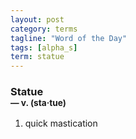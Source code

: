```yaml
---
layout: post
category: terms
tagline: "Word of the Day"
tags: [alpha_s]
term: statue
---
```


<h3>Statue<br/> <small>&mdash; v. (sta<span>&middot;</span>tue)</small></h3>
<p><ol>
<li>quick mastication</li>
</ol></p>
